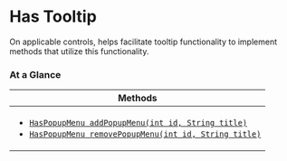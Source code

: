 <!-- ---
sidebar_position: 1
--- -->


# Has Tooltip

On applicable controls, helps facilitate tooltip functionality to implement methods that utilize this functionality.

### At a Glance

| Methods |
|------------|
| <ul><li>[`HasPopupMenu addPopupMenu(int id, String title)`](#)</li><li>[`HasPopupMenu removePopupMenu(int id, String title)`](#)</li></ul>|
